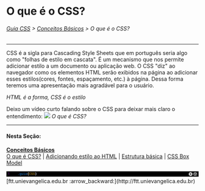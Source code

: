 # O que é o CSS?
###### [Guia CSS](../README.md) > [Conceitos Básicos](./conceitos-basicos.md) > O que é o CSS?
---

CSS é a sigla para Cascading Style Sheets que em português seria algo como "folhas de estilo em cascata". É um mecanismo que nos permite adicionar estilo a um documento ou aplicação web. O CSS "diz" ao navegador como os elementos HTML serão exibidos na página ao adicionar esses estilos(cores, fontes, espaçamento, etc.) à página. Dessa forma teremos uma apresentação mais agradável para o usuário.

<!-- inserir imagem do corpo com esqueleto HTML + CSS -->
*HTML é a forma, CSS é o estilo*

Deixo um vídeo curto falando sobre o CSS para deixar mais claro o entendimento:
[<img src="https://img.youtube.com/vi/CTjUpZqTJDg/maxresdefault.jpg">](https://youtu.be/CTjUpZqTJDg?t=34)
*O que é CSS?*

---
#### Nesta Seção:
[**Conceitos Básicos**](./conceitos-basicos.md)  
[O que é CSS?](./o-que-e-css.md) | [Adicionando estilo ao HTML](./adicionando-estilo-ao-html.md) | [Estrutura básica](./estrutura-basica.md) | [CSS Box Model](./css-box-model.md)

<img src="../assets/guia-css-linha-horizontal.jpg">
[ftt.unievangelica.edu.br :arrow_backward:](http://ftt.unievangelica.edu.br) 